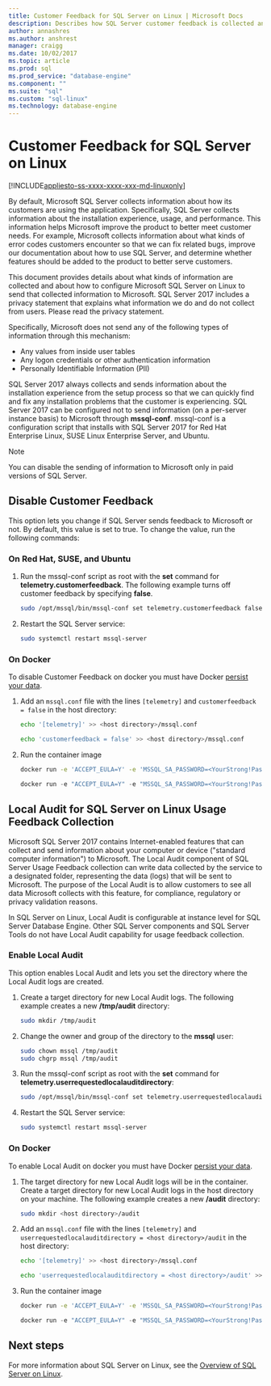 ```yaml
---
title: Customer Feedback for SQL Server on Linux | Microsoft Docs
description: Describes how SQL Server customer feedback is collected and configured on Linux.
author: annashres 
ms.author: anshrest 
manager: craigg
ms.date: 10/02/2017
ms.topic: article
ms.prod: sql
ms.prod_service: "database-engine"
ms.component: ""
ms.suite: "sql"
ms.custom: "sql-linux"
ms.technology: database-engine
---
```

# Customer Feedback for SQL Server on Linux

[!INCLUDE[appliesto-ss-xxxx-xxxx-xxx-md-linuxonly](../includes/appliesto-ss-xxxx-xxxx-xxx-md-linuxonly.md)]

By default, Microsoft SQL Server collects information about how its customers are using the application. Specifically, SQL Server collects information about the installation experience, usage, and performance. This information helps Microsoft improve the product to better meet customer needs. For example, Microsoft collects information about what kinds of error codes customers encounter so that we can fix related bugs, improve our documentation about how to use SQL Server, and determine whether features should be added to the product to better serve customers.

This document provides details about what kinds of information are collected and about how to configure Microsoft SQL Server on Linux to send that collected information to Microsoft. SQL Server 2017 includes a privacy statement that explains what information we do and do not collect from users. Please read the privacy statement.

Specifically, Microsoft does not send any of the following types of information through this mechanism:

- Any values from inside user tables
- Any logon credentials or other authentication information
- Personally Identifiable Information (PII)

SQL Server 2017 always collects and sends information about the installation experience from the setup process so that we can quickly find and fix any installation problems that the customer is experiencing. SQL Server 2017 can be configured not to send information (on a per-server instance basis) to Microsoft through **mssql-conf**. mssql-conf is a configuration script that installs with SQL Server 2017 for Red Hat Enterprise Linux, SUSE Linux Enterprise Server, and Ubuntu.

> [!NOTE]
> You can disable the sending of information to Microsoft only in paid versions of SQL Server.

## Disable Customer Feedback

This option lets you change if SQL Server sends feedback to Microsoft or not. By default, this value is set to true. To change the value, run the following commands:

### On Red Hat, SUSE, and Ubuntu

1. Run the mssql-conf script as root with the **set** command for **telemetry.customerfeedback**. The following example turns off customer feedback by specifying **false**.

   ```bash
   sudo /opt/mssql/bin/mssql-conf set telemetry.customerfeedback false
   ```

1. Restart the SQL Server service:

   ```bash
   sudo systemctl restart mssql-server
   ```
   
### On Docker
To disable Customer Feedback on docker you must have Docker [persist your data](sql-server-linux-configure-docker.md). 

1. Add an `mssql.conf` file with the lines `[telemetry]` and `customerfeedback = false` in the host directory:
 
   ```bash
   echo '[telemetry]' >> <host directory>/mssql.conf
   ```

   ```bash
   echo 'customerfeedback = false' >> <host directory>/mssql.conf
   ```
2. Run the container image
   ```bash
   docker run -e 'ACCEPT_EULA=Y' -e 'MSSQL_SA_PASSWORD=<YourStrong!Passw0rd>' -p 1433:1433 -v <host directory>:/var/opt/mssql -d microsoft/mssql-server-linux:2017-latest
   ```

   ```PowerShell
   docker run -e "ACCEPT_EULA=Y" -e "MSSQL_SA_PASSWORD=<YourStrong!Passw0rd>" -p 1433:1433 -v <host directory>:/var/opt/mssql -d microsoft/mssql-server-linux:2017-latest
   ```
   
## Local Audit for SQL Server on Linux Usage Feedback Collection

Microsoft SQL Server 2017 contains Internet-enabled features that can collect and send information about your computer or device ("standard computer information") to Microsoft. The Local Audit component of SQL Server Usage Feedback collection can write data collected by the service to a designated folder, representing the data (logs) that will be sent to Microsoft. The purpose of the Local Audit is to allow customers to see all data Microsoft collects with this feature, for compliance, regulatory or privacy validation reasons.

In SQL Server on Linux, Local Audit is configurable at instance level for SQL Server Database Engine. Other SQL Server components and SQL Server Tools do not have Local Audit capability for usage feedback collection.

### Enable Local Audit

This option enables Local Audit and lets you set the directory where the Local Audit logs are created.

1. Create a target directory for new Local Audit logs. The following example creates a new **/tmp/audit** directory:

   ```bash
   sudo mkdir /tmp/audit
   ```

1. Change the owner and group of the directory to the **mssql** user:

   ```bash
   sudo chown mssql /tmp/audit
   sudo chgrp mssql /tmp/audit
   ```

1. Run the mssql-conf script as root with the **set** command for **telemetry.userrequestedlocalauditdirectory**:

   ```bash
   sudo /opt/mssql/bin/mssql-conf set telemetry.userrequestedlocalauditdirectory /tmp/audit
   ```

1. Restart the SQL Server service:

   ```bash
   sudo systemctl restart mssql-server
   ```
   
### On Docker
To enable Local Audit on docker you must have Docker [persist your data](sql-server-linux-configure-docker.md). 

1. The target directory for new Local Audit logs will be in the container. Create a target directory for new Local Audit logs in the host directory on your machine. The following example creates a new **/audit** directory:

   ```bash
   sudo mkdir <host directory>/audit
   ```

   
1. Add an `mssql.conf` file with the lines `[telemetry]` and `userrequestedlocalauditdirectory = <host directory>/audit` in the host directory:
 
   ```bash
   echo '[telemetry]' >> <host directory>/mssql.conf
   ```

   ```bash
   echo 'userrequestedlocalauditdirectory = <host directory>/audit' >> <host directory>/mssql.conf
   ```
2. Run the container image
   ```bash
   docker run -e 'ACCEPT_EULA=Y' -e 'MSSQL_SA_PASSWORD=<YourStrong!Passw0rd>' -p 1433:1433 -v <host directory>:/var/opt/mssql -d microsoft/mssql-server-linux:2017-latest
   ```

   ```PowerShell
   docker run -e "ACCEPT_EULA=Y" -e "MSSQL_SA_PASSWORD=<YourStrong!Passw0rd>" -p 1433:1433 -v <host directory>:/var/opt/mssql -d microsoft/mssql-server-linux:2017-latest
   ```
   
## Next steps

For more information about SQL Server on Linux, see the [Overview of SQL Server on Linux](sql-server-linux-overview.md).
